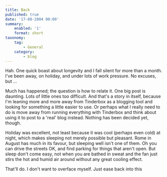 ```yaml
---
title: Back
published: true
date: '17-08-2004 00:00'
summary:
    enabled: '1'
    format: short
taxonomy:
    tag:
        - General
    category:
        - blog
---
```


Hah. One quick boast about longevity and I fall silent for more than a month. I've been away, on holiday, and under lots of work pressure. No excuses, but …

Much has happened; the question is how to relate it. One big post is daunting. Lots of little ones too difficult. And that's a story in itself, because I'm leaning more and more away from Tinderbox as a blogging tool and looking for something a little easier to use. Or perhaps what I really need to do is move away from running everything with Tinderbox and think about using it to post to a 'real' blog instead. Nothing has been decided yet, though.

Holiday was excellent, not least because it was cool (perhaps even cold) at night, which makes sleeping not merely possible but pleasant. Rome in August has much in its favour, but sleeping well isn't one of them. Oh you can drive the streets OK, and find parking for things that aren't open. But sleep don't come easy, not when you are bathed in sweat and the fan just stirs the hot and humid air around without any great cooling effect. 

That'll do. I don't want to overface myself. Just ease back into this